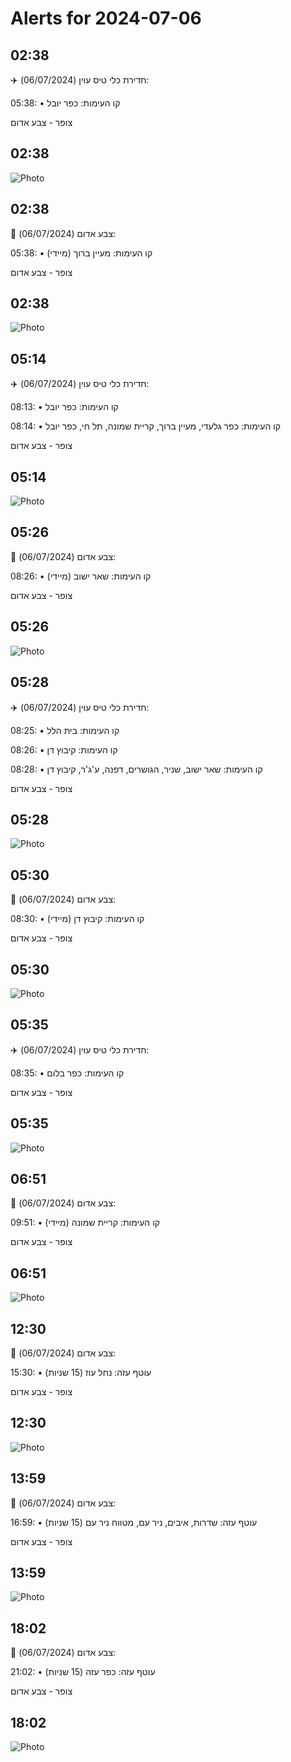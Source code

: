# Alerts for 2024-07-06

## 02:38

✈️ חדירת כלי טיס עוין (06/07/2024):

05:38:
• קו העימות: כפר יובל 

צופר - צבע אדום

## 02:38

![Photo](images/23019.jpg)

## 02:38

🔴 צבע אדום (06/07/2024):

05:38:
• קו העימות: מעיין ברוך (מיידי)

צופר - צבע אדום

## 02:38

![Photo](images/23021.jpg)

## 05:14

✈️ חדירת כלי טיס עוין (06/07/2024):

08:13:
• קו העימות: כפר יובל 

08:14:
• קו העימות: כפר גלעדי, מעיין ברוך, קריית שמונה, תל חי, כפר יובל 

צופר - צבע אדום

## 05:14

![Photo](images/23033.jpg)

## 05:26

🔴 צבע אדום (06/07/2024):

08:26:
• קו העימות: שאר ישוב (מיידי)

צופר - צבע אדום

## 05:26

![Photo](images/23039.jpg)

## 05:28

✈️ חדירת כלי טיס עוין (06/07/2024):

08:25:
• קו העימות: בית הלל 

08:26:
• קו העימות: קיבוץ דן 

08:28:
• קו העימות: שאר ישוב, שניר, הגושרים, דפנה, ע'ג'ר, קיבוץ דן 

צופר - צבע אדום

## 05:28

![Photo](images/23041.jpg)

## 05:30

🔴 צבע אדום (06/07/2024):

08:30:
• קו העימות: קיבוץ דן (מיידי)

צופר - צבע אדום

## 05:30

![Photo](images/23043.jpg)

## 05:35

✈️ חדירת כלי טיס עוין (06/07/2024):

08:35:
• קו העימות: כפר בלום 

צופר - צבע אדום

## 05:35

![Photo](images/23045.jpg)

## 06:51

🔴 צבע אדום (06/07/2024):

09:51:
• קו העימות: קריית שמונה (מיידי)

צופר - צבע אדום

## 06:51

![Photo](images/23047.jpg)

## 12:30

🔴 צבע אדום (06/07/2024):

15:30:
• עוטף עזה: נחל עוז (15 שניות)

צופר - צבע אדום

## 12:30

![Photo](images/23049.jpg)

## 13:59

🔴 צבע אדום (06/07/2024):

16:59:
• עוטף עזה: שדרות, איבים, ניר עם, מטווח ניר עם (15 שניות)

צופר - צבע אדום

## 13:59

![Photo](images/23051.jpg)

## 18:02

🔴 צבע אדום (06/07/2024):

21:02:
• עוטף עזה: כפר עזה (15 שניות)

צופר - צבע אדום

## 18:02

![Photo](images/23053.jpg)

